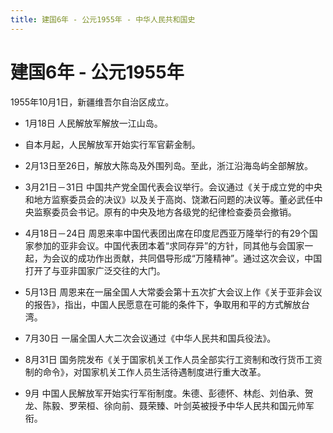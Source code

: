 ```yaml
---
title: 建国6年 - 公元1955年 - 中华人民共和国史
---
```


# 建国6年 - 公元1955年

1955年10月1日，新疆维吾尔自治区成立。

+ 1月18日 人民解放军解放一江山岛。

+ 自本月起，人民解放军开始实行军官薪金制。

+ 2月13日至26日，解放大陈岛及外围列岛。至此，浙江沿海岛屿全部解放。

+ 3月21日－31日 中国共产党全国代表会议举行。会议通过《关于成立党的中央和地方监察委员会的决议》以及关于高岗、饶漱石问题的决议等。董必武任中央监察委员会书记。原有的中央及地方各级党的纪律检查委员会撤销。

+ 4月18日－24日 周恩来率中国代表团出席在印度尼西亚万隆举行的有29个国家参加的亚非会议。中国代表团本着“求同存异”的方针，同其他与会国家一起，为会议的成功作出贡献，共同倡导形成“万隆精神”。通过这次会议，中国打开了与亚非国家广泛交往的大门。

+ 5月13日 周恩来在一届全国人大常委会第十五次扩大会议上作《关于亚非会议的报告》，指出，中国人民愿意在可能的条件下，争取用和平的方式解放台湾。

+ 7月30日 一届全国人大二次会议通过《中华人民共和国兵役法》。

+ 8月31日 国务院发布《关于国家机关工作人员全部实行工资制和改行货币工资制的命令》，对国家机关工作人员生活待遇制度进行重大改革。

+ 9月 中国人民解放军开始实行军衔制度。朱德、彭德怀、林彪、刘伯承、贺龙、陈毅、罗荣桓、徐向前、聂荣臻、叶剑英被授予中华人民共和国元帅军衔。